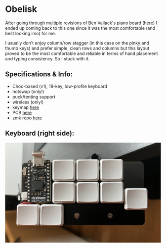 # Obelisk

After going through multiple revisions of Ben Vallack's piano board ([here](https://www.youtube.com/watch?v=M_VuXVErD6E)) I ended up coming back to this one since it was the most comfortable (and best looking imo) for me.

I usually don't enjoy column/row stagger (in this case on the pinky and thumb keys) and prefer simple, clean rows and columns but this layout proved to be the most comfortable and reliable in terms of hand placement and typing consistency. So I stuck with it.

## Specifications & Info:

- Choc-based (v1), 18-key, low-profile keyboard
- hotswap (only!)
- puck/tenting support
- wireless (only!)
- keymap [here](keymap/README.md)
- PCB [here](pcb/)
- zmk repo [here](https://github.com/kunsteak/zmk-config-obelisk)

## Keyboard (right side):

![](pictures/kb.jpeg)
